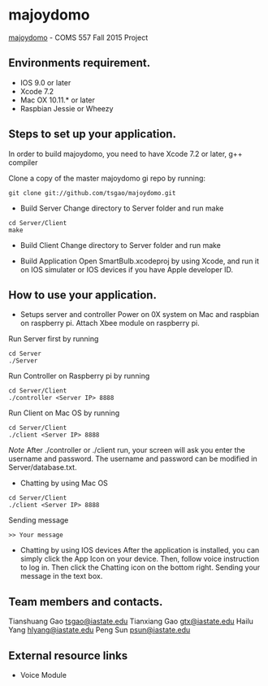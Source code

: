 # majoydomo
[majoydomo](https://github.com/tsgao/majoydomo) - COMS 557 Fall 2015 Project

Environments requirement.
-------------------------
- IOS 9.0 or later
- Xcode 7.2
- Mac OX 10.11.* or later
- Raspbian Jessie or Wheezy

Steps to set up your application.
---------------------------------
In order to build majoydomo, you need to have Xcode 7.2 or later, g++ compiler

Clone a copy of the master majoydomo gi repo by running:
```
git clone git://github.com/tsgao/majoydomo.git
```

- Build Server
Change directory to Server folder and run make
```
cd Server/Client
make
```
- Build Client
Change directory to Server folder and run make

- Build Application
Open SmartBulb.xcodeproj by using Xcode, and run it on IOS simulater or IOS devices if you have Apple developer ID. 




How to use your application.
----------------------------
- Setups server and controller
Power on 0X system on Mac and raspbian on raspberry pi. Attach Xbee module on raspberry pi.

Run Server first by running
```
cd Server
./Server
```

Run Controller on Raspberry pi by running
```
cd Server/Client
./controller <Server IP> 8888
```

Run Client on Mac OS by running
```
cd Server/Client
./client <Server IP> 8888
```
*Note* After ./controller or ./client run, your screen will ask you enter the username and password. The username and password can be modified in Server/database.txt.

- Chatting by using Mac OS
```
cd Server/Client
./client <Server IP> 8888
```
Sending message
```
>> Your message
```
- Chatting by using IOS devices
After the application is installed, you can simply click the App Icon on your device. Then, follow voice instruction to log in. Then click the Chatting icon on the bottom right. Sending your message in the text box.


Team members and contacts.
--------------------------
Tianshuang Gao <a href="mailto:tsgao@iastate.edu">tsgao@iastate.edu</a>
Tianxiang Gao <a href="mailto:gtx@iastate.edu">gtx@iastate.edu</a>
Hailu Yang <a href="mailto:hlyang@iastate.edu">hlyang@iastate.edu</a>
Peng Sun <a href="mailto:psun@iastate.edu">psun@iastate.edu</a>


External resource links
-----------------------
- Voice Module
